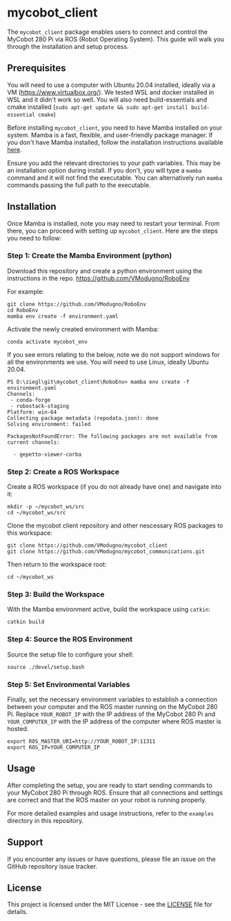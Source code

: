 
# mycobot_client
    
The `mycobot_client` package enables users to connect and control the MyCobot 280 Pi via ROS (Robot Operating System). This guide will walk you through the installation and setup process.
    
## Prerequisites
You will need to use a computer with Ubuntu 20.04 installed, ideally via a VM (https://www.virtualbox.org/). We tested WSL and docker installed in WSL and it didn't work so well. You will also need build-essentials and cmake installed (`sudo apt-get update && sudo apt-get install build-essential cmake`)  

Before installing `mycobot_client`, you need to have Mamba installed on your system. Mamba is a fast, flexible, and user-friendly package manager. If you don't have Mamba installed, follow the installation instructions available [here](https://github.com/conda-forge/miniforge).  

Ensure you add the relevant directories to your path variables. This may be an installation option during install. If you don't, you will type a `mamba` command and it will not find the executable. You can alternatively run `mamba` commands passing the full path to the executable.
    
## Installation
    
Once Mamba is installed, note you may need to restart your terminal. From there, you can proceed with setting up `mycobot_client`. Here are the steps you need to follow:

### Step 1: Create the Mamba Environment (python)
Download this repository and create a python environment using the instructions in the repo. https://github.com/VModugno/RoboEnv

For example:
```
git clone https://github.com/VModugno/RoboEnv
cd RoboEnv
mamba env create -f environment.yaml
```

Activate the newly created environment with Mamba:
    
```
conda activate mycobot_env
```

If you see errors relating to the below, note we do not support windows for all the environments we use. You will need to use Linux, ideally Ubuntu 20.04.  
```
PS D:\ziegl\git\mycobot_client\RoboEnv> mamba env create -f environment.yaml      
Channels:
 - conda-forge
 - robostack-staging
Platform: win-64
Collecting package metadata (repodata.json): done
Solving environment: failed

PackagesNotFoundError: The following packages are not available from current channels:

  - gepetto-viewer-corba
```

### Step 2: Create a ROS Workspace
    
Create a ROS workspace (if you do not already have one) and navigate into it:
    
```
mkdir -p ~/mycobot_ws/src
cd ~/mycobot_ws/src
```

Clone the mycobot client repository and other nescessary ROS packages to this workspace:
```
git clone https://github.com/VModugno/mycobot_client
git clone https://github.com/VModugno/mycobot_communications.git  
```
    
Then return to the workspace root:
    
```
cd ~/mycobot_ws
```
    
### Step 3: Build the Workspace
    
With the Mamba environment active, build the workspace using `catkin`:
    
```
catkin build
```
    
### Step 4: Source the ROS Environment
    
Source the setup file to configure your shell:
    
```
source ./devel/setup.bash
```
    
### Step 5: Set Environmental Variables
    
Finally, set the necessary environment variables to establish a connection between your computer and the ROS master running on the MyCobot 280 Pi. Replace `YOUR_ROBOT_IP` with the IP address of the MyCobot 280 Pi and `YOUR_COMPUTER_IP` with the IP address of the computer where ROS master is hosted.
    
```
export ROS_MASTER_URI=http://YOUR_ROBOT_IP:11311
export ROS_IP=YOUR_COMPUTER_IP
```
    
## Usage
    
After completing the setup, you are ready to start sending commands to your MyCobot 280 Pi through ROS. Ensure that all connections and settings are correct and that the ROS master on your robot is running properly.
    
For more detailed examples and usage instructions, refer to the `examples` directory in this repository.
    
## Support
    
If you encounter any issues or have questions, please file an issue on the GitHub repository issue tracker.
    
## License
    
This project is licensed under the MIT License - see the [LICENSE](LICENSE) file for details.


